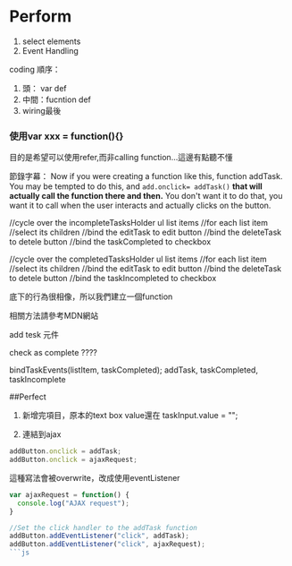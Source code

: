 # Perform

1. select elements
2. Event Handling

coding 順序：

1. 頭： var def
2. 中間：fucntion def
3. wiring最後

### 使用var xxx = function(){}
目的是希望可以使用refer,而非calling function...這邊有點聽不懂

節錄字幕：
Now if you were creating a function like this, function addTask.
You may be tempted to do this, and `add.onclick= addTask()`
**that will actually call the function there and then.**
You don't want it to do that, you want it to call when the user interacts and
actually clicks on the button.


//cycle over the incompleteTasksHolder ul list items
	//for each list item
		//select its children
		//bind the editTask to edit button
		//bind the deleteTask to detele button
		//bind the taskCompleted to checkbox

//cycle over the completedTasksHolder ul list items
	//for each list item
		//select its children
		//bind the editTask to edit button
		//bind the deleteTask to detele button
		//bind the taskIncompleted to checkbox


底下的行為很相像，所以我們建立一個function




相關方法請參考MDN網站







add tesk 元件

check as complete
????


bindTaskEvents(listItem, taskCompleted);
addTask, taskCompleted, taskIncomplete




##Perfect

1. 新增完項目，原本的text box value還在
taskInput.value = "";

2. 連結到ajax

```js
addButton.onclick = addTask;
addButton.onclick = ajaxRequest;
```

這種寫法會被overwrite，改成使用eventListener

```js
var ajaxRequest = function() {
  console.log("AJAX request");
}

//Set the click handler to the addTask function
addButton.addEventListener("click", addTask);
addButton.addEventListener("click", ajaxRequest);
```js



















